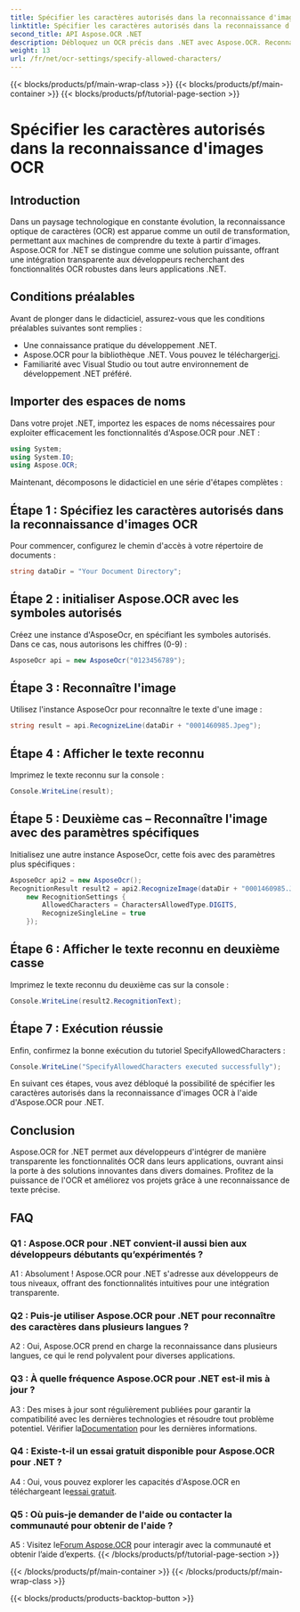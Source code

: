```yaml
---
title: Spécifier les caractères autorisés dans la reconnaissance d'images OCR
linktitle: Spécifier les caractères autorisés dans la reconnaissance d'images OCR
second_title: API Aspose.OCR .NET
description: Débloquez un OCR précis dans .NET avec Aspose.OCR. Reconnaissez le texte des images sans effort. Téléchargez dès maintenant pour une expérience de développement transformatrice.
weight: 13
url: /fr/net/ocr-settings/specify-allowed-characters/
---
```


{{< blocks/products/pf/main-wrap-class >}}
{{< blocks/products/pf/main-container >}}
{{< blocks/products/pf/tutorial-page-section >}}

# Spécifier les caractères autorisés dans la reconnaissance d'images OCR

## Introduction

Dans un paysage technologique en constante évolution, la reconnaissance optique de caractères (OCR) est apparue comme un outil de transformation, permettant aux machines de comprendre du texte à partir d'images. Aspose.OCR for .NET se distingue comme une solution puissante, offrant une intégration transparente aux développeurs recherchant des fonctionnalités OCR robustes dans leurs applications .NET.

## Conditions préalables

Avant de plonger dans le didacticiel, assurez-vous que les conditions préalables suivantes sont remplies :

- Une connaissance pratique du développement .NET.
-  Aspose.OCR pour la bibliothèque .NET. Vous pouvez le télécharger[ici](https://releases.aspose.com/ocr/net/).
- Familiarité avec Visual Studio ou tout autre environnement de développement .NET préféré.

## Importer des espaces de noms

Dans votre projet .NET, importez les espaces de noms nécessaires pour exploiter efficacement les fonctionnalités d'Aspose.OCR pour .NET :

```csharp
using System;
using System.IO;
using Aspose.OCR;
```

Maintenant, décomposons le didacticiel en une série d'étapes complètes :

## Étape 1 : Spécifiez les caractères autorisés dans la reconnaissance d'images OCR

Pour commencer, configurez le chemin d'accès à votre répertoire de documents :

```csharp
string dataDir = "Your Document Directory";
```

## Étape 2 : initialiser Aspose.OCR avec les symboles autorisés

Créez une instance d'AsposeOcr, en spécifiant les symboles autorisés. Dans ce cas, nous autorisons les chiffres (0-9) :

```csharp
AsposeOcr api = new AsposeOcr("0123456789");
```

## Étape 3 : Reconnaître l'image

Utilisez l'instance AsposeOcr pour reconnaître le texte d'une image :

```csharp
string result = api.RecognizeLine(dataDir + "0001460985.Jpeg");
```

## Étape 4 : Afficher le texte reconnu

Imprimez le texte reconnu sur la console :

```csharp
Console.WriteLine(result);
```

## Étape 5 : Deuxième cas – Reconnaître l'image avec des paramètres spécifiques

Initialisez une autre instance AsposeOcr, cette fois avec des paramètres plus spécifiques :

```csharp
AsposeOcr api2 = new AsposeOcr();
RecognitionResult result2 = api2.RecognizeImage(dataDir + "0001460985.Jpeg", 
    new RecognitionSettings { 
        AllowedCharacters = CharactersAllowedType.DIGITS,
        RecognizeSingleLine = true
    });
```

## Étape 6 : Afficher le texte reconnu en deuxième casse

Imprimez le texte reconnu du deuxième cas sur la console :

```csharp
Console.WriteLine(result2.RecognitionText);
```

## Étape 7 : Exécution réussie

Enfin, confirmez la bonne exécution du tutoriel SpecifyAllowedCharacters :

```csharp
Console.WriteLine("SpecifyAllowedCharacters executed successfully");
```

En suivant ces étapes, vous avez débloqué la possibilité de spécifier les caractères autorisés dans la reconnaissance d'images OCR à l'aide d'Aspose.OCR pour .NET.

## Conclusion

Aspose.OCR for .NET permet aux développeurs d'intégrer de manière transparente les fonctionnalités OCR dans leurs applications, ouvrant ainsi la porte à des solutions innovantes dans divers domaines. Profitez de la puissance de l'OCR et améliorez vos projets grâce à une reconnaissance de texte précise.

## FAQ

### Q1 : Aspose.OCR pour .NET convient-il aussi bien aux développeurs débutants qu’expérimentés ?

A1 : Absolument ! Aspose.OCR pour .NET s'adresse aux développeurs de tous niveaux, offrant des fonctionnalités intuitives pour une intégration transparente.

### Q2 : Puis-je utiliser Aspose.OCR pour .NET pour reconnaître des caractères dans plusieurs langues ?

A2 : Oui, Aspose.OCR prend en charge la reconnaissance dans plusieurs langues, ce qui le rend polyvalent pour diverses applications.

### Q3 : À quelle fréquence Aspose.OCR pour .NET est-il mis à jour ?

 A3 : Des mises à jour sont régulièrement publiées pour garantir la compatibilité avec les dernières technologies et résoudre tout problème potentiel. Vérifier la[Documentation](https://reference.aspose.com/ocr/net/) pour les dernières informations.

### Q4 : Existe-t-il un essai gratuit disponible pour Aspose.OCR pour .NET ?

 A4 : Oui, vous pouvez explorer les capacités d'Aspose.OCR en téléchargeant le[essai gratuit](https://releases.aspose.com/).

### Q5 : Où puis-je demander de l'aide ou contacter la communauté pour obtenir de l'aide ?

 A5 : Visitez le[Forum Aspose.OCR](https://forum.aspose.com/c/ocr/16) pour interagir avec la communauté et obtenir l’aide d’experts.
{{< /blocks/products/pf/tutorial-page-section >}}

{{< /blocks/products/pf/main-container >}}
{{< /blocks/products/pf/main-wrap-class >}}

{{< blocks/products/products-backtop-button >}}
